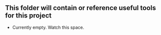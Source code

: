 <h2>This folder will contain or reference useful tools for this project</h2>

- Currently empty. Watch this space.
